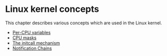 # Linux kernel concepts

This chapter describes various concepts which are used in the Linux kernel.

* [Per-CPU variables](per-cpu.md)
* [CPU masks](cpumask.md)
* [The initcall mechanism](initcall.md)
* [Notification Chains](notification_chains.md)
